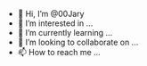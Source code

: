 - 👋 Hi, I’m @00Jary
- 👀 I’m interested in ...
- 🌱 I’m currently learning ...
- 💞️ I’m looking to collaborate on ...
- 📫 How to reach me ...

<!---
00Jary/00Jary is a ✨ special ✨ repository because its `README.md` (this file) appears on your GitHub profile.
You can click the Preview link to take a look at your changes.
--->
